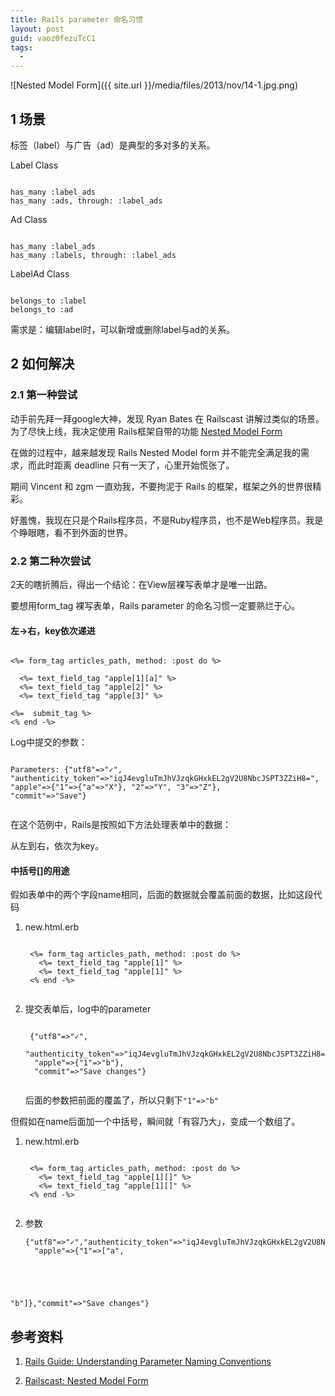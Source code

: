 ```yaml
---
title: Rails parameter 命名习惯
layout: post
guid: vaoz0fezuTcC1
tags:
  - 
---
```


<span class="image-800">![Nested Model Form]({{ site.url }}/media/files/2013/nov/14-1.jpg.png)</span>


## 1 场景

标签（label）与广告（ad）是典型的多对多的关系。

Label Class
<pre><code>
has_many :label_ads
has_many :ads, through: :label_ads
</code></pre>

Ad Class
<pre><code>
has_many :label_ads
has_many :labels, through: :label_ads
</code></pre>

LabelAd Class
<pre><code>
belongs_to :label
belongs_to :ad
</code></pre>

需求是：编辑label时，可以新增或删除label与ad的关系。


## 2 如何解决


### 2.1 第一种尝试

动手前先拜一拜google大神，发现 Ryan Bates 在 Railscast 讲解过类似的场景。为了尽快上线，我决定使用 Rails框架自带的功能 [Nested Model Form](http://railscasts.com/episodes/196-nested-model-form-revised)

在做的过程中，越来越发现 Rails Nested Model form 并不能完全满足我的需求，而此时距离 deadline 只有一天了，心里开始慌张了。

期间 Vincent 和 zgm 一直劝我，不要拘泥于 Rails 的框架，框架之外的世界很精彩。

好羞愧，我现在只是个Rails程序员，不是Ruby程序员，也不是Web程序员。我是个睁眼瞎，看不到外面的世界。


### 2.2 第二种次尝试

2天的瞎折腾后，得出一个结论：在View层裸写表单才是唯一出路。

要想用form_tag 裸写表单，Rails parameter 的命名习惯一定要熟烂于心。


#### 左→右，key依次递进

<pre><code>
<%= form_tag articles_path, method: :post do %>

  <%= text_field_tag "apple[1][a]" %> 
  <%= text_field_tag "apple[2]" %>
  <%= text_field_tag "apple[3]" %>

<%=  submit_tag %>
<% end -%>
</code></pre>

Log中提交的参数：

<pre><code>
Parameters: {"utf8"=>"✓",
"authenticity_token"=>"iqJ4evgluTmJhVJzqkGHxkEL2gV2U8NbcJSPT3ZZiH8=", "apple"=>{"1"=>{"a"=>"X"}, "2"=>"Y", "3"=>"Z"},
"commit"=>"Save"}
 </code></pre>

在这个范例中，Rails是按照如下方法处理表单中的数据：

从左到右，依次为key。

#### 中括号[]的用途

假如表单中的两个字段name相同，后面的数据就会覆盖前面的数据，比如这段代码

1. new.html.erb
    <pre><code>
    <%= form_tag articles_path, method: :post do %>
      <%= text_field_tag "apple[1]" %> 
      <%= text_field_tag "apple[1]" %>
    <% end -%>
    </code></pre>


2. 提交表单后，log中的parameter
    <pre><code>
    {"utf8"=>"✓",
    "authenticity_token"=>"iqJ4evgluTmJhVJzqkGHxkEL2gV2U8NbcJSPT3ZZiH8=",
     "apple"=>{"1"=>"b"},
     "commit"=>"Save changes"}
     </code></pre>

    后面的参数把前面的覆盖了，所以只剩下`"1"=>"b"`



但假如在name后面加一个中括号，瞬间就「有容乃大」，变成一个数组了。

1. new.html.erb
    <pre><code>
    <%= form_tag articles_path, method: :post do %>
      <%= text_field_tag "apple[1][]" %> 
      <%= text_field_tag "apple[1][]" %>
    <% end -%>
    </code></pre>

2. 参数
    <pre><code>{"utf8"=>"✓","authenticity_token"=>"iqJ4evgluTmJhVJzqkGHxkEL2gV2U8NbcJSPT3ZZiH8=",
     "apple"=>{"1"=>["a",
 "b"]},"commit"=>"Save changes"}</code></pre>
 
 
## 参考资料

1. [Rails Guide: Understanding Parameter Naming Conventions](http://guides.rubyonrails.org/v2.3.11/form_helpers.html#understanding-parameter-naming-conventions)

2. [Railscast: Nested Model Form](http://railscasts.com/episodes/196-nested-model-form-revised)